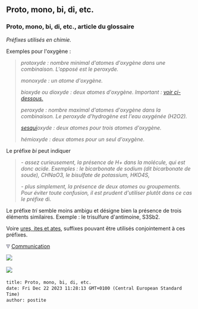 ## Proto, mono, bi, di, etc.
### Proto, mono, bi, di, etc., article du glossaire
 _Préfixes utilisés en chimie._

Exemples pour l'oxygène :

> _protoxyde : nombre minimal d'atomes d'oxygène dans une combinaison. L'opposé est le peroxyde._
> 
> _monoxyde : un atome d'oxygène._
> 
> _bioxyde ou dioxyde : deux atomes d'oxygène. Important : [voir ci-dessous.](protomonobidi.html#bitri)_
> 
> _peroxyde : nombre maximal d'atomes d'oxygène dans la combinaison. Le peroxyde d'hydrogène est l'eau oxygénée (H2O2)._
> 
> _[sesqui](sesqui.html)oxyde : deux atomes pour trois atomes d'oxygène._
> 
> _hémioxyde : deux atomes pour un seul d'oxygène._

Le préfixe _bi_ peut indiquer

> _\- assez curieusement, la présence de H+ dans la molécule, qui est donc acide. Exemples : le bicarbonate de sodium (dit bicarbonate de soude), CHNaO3, le bisulfate de potassium, HKO4S,_
> 
> _\- plus simplement, la présence de deux atomes ou groupements. Pour éviter toute confusion, il est prudent d'utiliser plutôt dans ce cas le préfixe_ di.

Le préfixe _tri_ semble moins ambigu et désigne bien la présence de trois éléments similaires. Exemple : le trisulfure d'antimoine, S3Sb2.

Voire [ures, ites et ates](uresiresates.html), suffixes pouvant être utilisés conjointement à ces préfixes.



![](images/flechebas.gif) [Communication](http://www.artrealite.com/annonceurs.htm) 

[![](https://cbonvin.fr/sites/regie.artrealite.com/visuels/campagne1.png)](index-2.html#20131014)

![](https://cbonvin.fr/sites/regie.artrealite.com/visuels/campagne2.png)
```
title: Proto, mono, bi, di, etc.
date: Fri Dec 22 2023 11:28:13 GMT+0100 (Central European Standard Time)
author: postite
```
